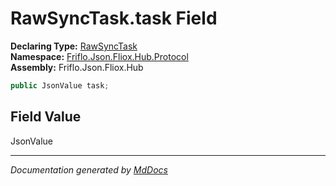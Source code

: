 ﻿<!--  
  <auto-generated>   
    The contents of this file were generated by a tool.  
    Changes to this file may be list if the file is regenerated  
  </auto-generated>   
-->

# RawSyncTask.task Field

**Declaring Type:** [RawSyncTask](../index.md)  
**Namespace:** [Friflo.Json.Fliox.Hub.Protocol](../../index.md)  
**Assembly:** Friflo.Json.Fliox.Hub

```csharp
public JsonValue task;
```

## Field Value

JsonValue

___

*Documentation generated by [MdDocs](https://github.com/ap0llo/mddocs)*
